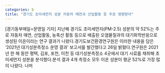 ```yaml
---
categories: b
title: "경기도 초미세먼지 성분 자동차 매연과 산업활동 등 주로 영향받아"
---
```

[경기동부매일=문영일 기자] 지난해 경기도 초미세먼지(PM-2.5) 성분의 약 52%는 주로 자동차 매연, 산업활동, 농축산 활동 등으로 배출된 오염물질과의 대기화학반응으로 생성된 이온이라는 연구 결과가 나왔다.경기도보건환경연구원은 이러한 내용을 담은 ‘2021년 대기성분측정소 운영 결과’ 보고서를 발간했다고 26일 밝혔다.연구원은 2021년 한 해 동안 평택, 김포, 포천, 이천 등 대기성분측정소 4곳에서 대기 시료를 채취해 초미세먼지 성분을 분석했다.분석 결과 4개 측정소 모두 이온 성분이 평균 52%로 가장 많이 나왔다. 나머